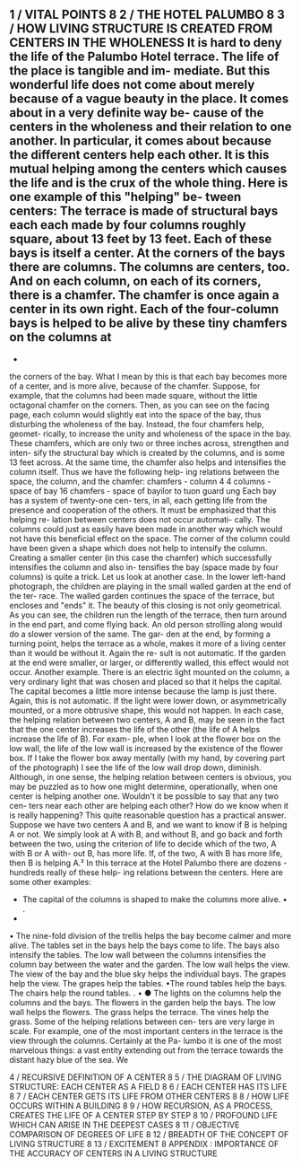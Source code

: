 1 / VITAL POINTS	8
2 / THE HOTEL PALUMBO	8
3 / HOW LIVING STRUCTURE IS CREATED FROM CENTERS IN THE WHOLENESS
It is hard to deny the life of the Palumbo Hotel
terrace. The life of the place is tangible and im-
mediate. But this wonderful life does not come
about merely because of a vague beauty in the
place. It comes about in a very
definite way be-
cause of the centers in the wholeness and their
relation to one another. In particular, it comes
about because the different centers help each other.
It is this mutual helping among the centers
which causes the life and is the crux of the whole
thing. Here is one example of this "helping" be-
tween centers: The terrace is made of structural
bays
each
each made by four columns
roughly square, about 13 feet by 13 feet. Each of
these bays is itself a center. At the corners of the
bays there are columns. The columns are centers,
too. And on each column, on each of its corners,
there is a chamfer. The chamfer is once again a
center in its own right.
Each of the four-column bays is helped to be
alive by these tiny chamfers on the columns at
-
-
the corners of the bay. What I mean by this is
that each bay becomes more of a center, and is
more alive, because of the chamfer. Suppose, for
example, that the columns had been made
square, without the little octagonal chamfer on
the corners. Then, as you can see on the facing
page, each column would slightly eat into the
space of the bay, thus disturbing the wholeness of
the bay. Instead, the four chamfers help, geomet-
rically, to increase the unity and wholeness of the
space in the bay. These chamfers, which are only
two or three inches across, strengthen and inten-
sify the structural bay which is created by the
columns, and is some 13 feet across. At the same
time, the chamfer also helps and intensifies the
column itself. Thus we have the following help-
ing relations between the space, the column, and
the chamfer:
chamfers - column
4
4 columns - space of bay
16 chamfers - space of bayilor to
tuon guard
ung
Each bay has a system of twenty-one cen-
ters, in all, each getting life from the presence
and cooperation of the others.
It must be emphasized that this helping re-
lation between centers does not occur automati-
cally. The columns could just as easily have been
made in another way which would not have this
beneficial effect on the space. The corner of the
column could have been given a shape which
does not help to intensify the column. Creating a
smaller center (in this case the chamfer) which
successfully intensifies the column and also in-
tensifies the bay (space made by four columns) is
quite a trick.
Let us look at another case. In the lower
left-hand photograph, the children are playing
in the small walled garden at the end of the ter-
race. The walled garden continues the space of
the terrace, but encloses and "ends" it. The
beauty of this closing is not only geometrical. As
you can see, the children run the length of the
terrace, then turn around in the end part, and
come flying back. An old person strolling along
would do a slower version of the same. The gar-
den at the end, by forming a turning point, helps
the terrace as a whole, makes it more of a living
center than it would be without it. Again the re-
sult is not automatic. If the garden at the end 
were smaller, or larger, or differently walled, this
effect would not occur.
Another example. There is an electric light
mounted on the column, a very ordinary light
that was chosen and placed so that it helps the
capital. The capital becomes a little more intense
because the lamp is just there. Again, this is not
automatic. If the light were lower down, or
asymmetrically mounted, or a more obtrusive
shape, this would not happen.
In each case, the helping relation between
two centers, A and B, may be seen in the fact that
the one center increases the life of the other (the
life of A helps increase the life of B). For exam-
ple, when I look at the flower box on the low
wall, the life of the low wall is increased by the
existence of the flower box. If I take the flower
box away mentally (with my hand, by covering
part of the photograph) I see the life of the low
wall drop down, diminish.
Although, in one sense, the helping relation
between centers is obvious, you may be puzzled
as to how one might determine, operationally,
when one center is helping another one.
Wouldn't it be possible to say that any two cen-
ters near each other are helping each other? How
do we know when it is really happening? This
quite reasonable question has a practical answer.
Suppose we have two centers A and B, and we
want to know if B is helping A or not. We simply
look at A with B, and without B, and go back and
forth between the two, using the criterion of life
to decide which of the two, A with B or A with-
out B, has more life. If, of the two, A with B has
more life, then B is helping A.²
In this terrace at the Hotel Palumbo there
are dozens - hundreds really of these help-
ing relations between the centers. Here are some
other examples:
- The capital of the columns is shaped to make
the columns more alive.
•
.
-
•
The nine-fold division of the trellis helps the
bay become calmer and more alive.
The tables set in the bays help the bays
come to life.
The bays also intensify the tables.
The low wall between the columns intensifies the
column bay between the water and the garden.
The low wall helps the view.
The view of the bay and the blue sky helps
the individual bays.
The grapes help the view.
The grapes help the tables.
•The round tables help the bays.
The chairs help the round tables.
.
•
●
The lights on the columns help the columns
and the bays.
The flowers in the garden help the bays.
The low wall helps the flowers.
The grass helps the terrace.
The vines help the grass.
Some of the helping relations between cen-
ters are very large in scale. For example, one of
the most important centers in the terrace is the
view through the columns. Certainly at the Pa-
lumbo it is one of the most marvelous things:
a vast entity extending out from the terrace
towards the distant hazy blue of the sea. We

4 / RECURSIVE DEFINITION OF A CENTER	8
5 / THE DIAGRAM OF LIVING STRUCTURE: EACH CENTER AS A FIELD	8
6 / EACH CENTER HAS ITS LIFE	8
7 / EACH CENTER GETS ITS LIFE FROM OTHER CENTERS	8
8 / HOW LIFE OCCURS WITHIN A BUILDING	8
9 / HOW RECURSION, AS A PROCESS, CREATES THE LIFE OF A CENTER STEP BY STEP	8
10 / PROFOUND LIFE WHICH CAN ARISE IN THE DEEPEST CASES	8
11 / OBJECTIVE COMPARISON OF DEGREES OF LIFE	8
12 / BREADTH OF THE CONCEPT OF LIVING STRUCTURE	8
13 / EXCITEMENT	8
APPENDIX : IMPORTANCE OF THE ACCURACY OF CENTERS IN A LIVING STRUCTURE
